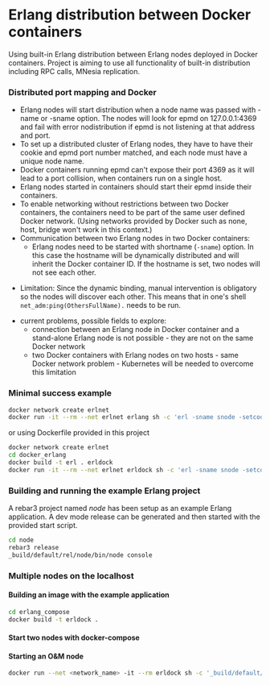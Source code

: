 # Erlang distribution between Docker containers

Using built-in Erlang distribution between Erlang nodes deployed in Docker containers. Project is aiming to use all functionality of built-in distribution including RPC calls, MNesia replication.

### Distributed port mapping and Docker

* Erlang nodes will start distribution when a node name was passed with -name or -sname option. The nodes will look for epmd on 127.0.0.1:4369 and fail with error nodistribution if epmd is not listening at that address and port.
* To set up a distributed cluster of Erlang nodes, they have to have their cookie and epmd port number matched, and each node must have a unique node name.
* Docker containers running epmd can't expose their port 4369 as it will lead to a port collision, when containers run on a single host.
* Erlang nodes started in containers should start their epmd inside their containers.
* To enable networking without restrictions between two Docker containers, the containers need to be part of the same user defined Docker network. (Using networks provided by Docker such as none, host, bridge won't work in this context.)
* Communication between two Erlang nodes in two Docker containers:
  - Erlang nodes need to be started with shortname (``-sname``) option. In this case the hostname will be dynamically distributed and will inherit the Docker container ID. If the hostname is set, two nodes will not see each other.
 - Limitation: Since the dynamic binding, manual intervention is obligatory so the nodes will discover each other. This means that in one's shell ```net_adm:ping(OthersFullName).``` needs to be run.


* current problems, possible fields to explore:
  - connection between an Erlang node in Docker container and a stand-alone Erlang node is not possible - they are not on the same Docker network
  - two Docker containers with Erlang nodes on two hosts - same Docker network problem - Kubernetes will be needed to overcome this limitation

### Minimal success example
```bash
docker network create erlnet
docker run -it --rm --net erlnet erlang sh -c 'erl -sname snode -setcookie cookie'
```

or using Dockerfile provided in this project

```bash
docker network create erlnet
cd docker_erlang
docker build -t erl . erldock
docker run -it --rm --net erlnet erldock sh -c 'erl -sname snode -setcookie cookie'
```

### Building and running the example Erlang project

A rebar3 project named *node* has been setup as an example Erlang application. A dev mode release can be generated and then started with the provided start script.

```bash
cd node
rebar3 release
_build/default/rel/node/bin/node console
```

### Multiple nodes on the localhost

#### Building an image with the example application

```bash
cd erlang_compose
docker build -t erldock .
```

#### Start two nodes with docker-compose


#### Starting an O&M node

```bash
docker run --net <network_name> -it --rm erldock sh -c '_build/default/rel/node/bin/node console'
```

